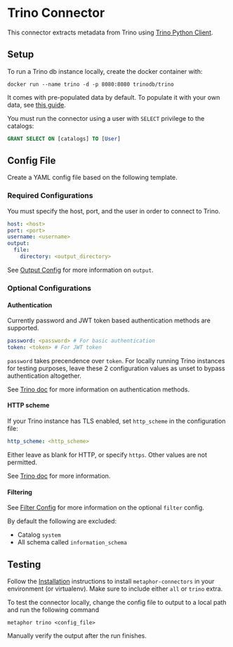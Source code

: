 # Trino Connector

This connector extracts metadata from Trino using [Trino Python Client](https://github.com/trinodb/trino-python-client).

## Setup

To run a Trino db instance locally, create the docker container with:
```shell
docker run --name trino -d -p 8080:8080 trinodb/trino
```

It comes with pre-populated data by default. To populate it with your own data, see [this guide](https://trino.io/docs/current/installation/containers.html#configuring-trino).

You must run the connector using a user with `SELECT` privilege to the catalogs:

```sql
GRANT SELECT ON [catalogs] TO [User]
```

## Config File

Create a YAML config file based on the following template.

### Required Configurations

You must specify the host, port, and the user in order to connect to Trino.
```yaml
host: <host>
port: <port>
username: <username>
output:
  file:
    directory: <output_directory>
```

See [Output Config](../common/docs/output.md) for more information on `output`.

### Optional Configurations

#### Authentication

Currently password and JWT token based authentication methods are supported.

```yaml
password: <password> # For basic authentication
token: <token> # For JWT token
```

`password` takes precendence over `token`. For locally running Trino instances for testing purposes, leave these 2 configuration values as unset to bypass authentication altogether.

See [Trino doc](https://trino.io/docs/current/security/authentication-types.html) for more information on authentication methods.

#### HTTP scheme

If your Trino instance has TLS enabled, set `http_scheme` in the configuration file:

```yaml
http_scheme: <http_scheme>
```

Either leave as blank for HTTP, or specify `https`. Other values are not permitted.

See [Trino doc](https://trino.io/docs/current/security/tls.html) for more information.

#### Filtering

See [Filter Config](../common/docs/filter.md) for more information on the optional `filter` config.

By default the following are excluded:

- Catalog `system`
- All schema called `information_schema`

## Testing

Follow the [Installation](../../README.md) instructions to install `metaphor-connectors` in your environment (or virtualenv). Make sure to include either `all` or `trino` extra.

To test the connector locally, change the config file to output to a local path and run the following command

```shell
metaphor trino <config_file>
```

Manually verify the output after the run finishes.